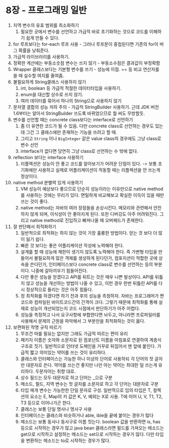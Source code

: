 # 8장 - 프로그래밍 일반

1. 지역 변수의 유효 범위를 최소화하기 
   1. 필요한 곳에서 변수를 선언하고 가급적 바로 초기화하는 것으로 코드를 이해하기 쉽게 만들 수 있다. 
2. for 루프보다는 for-each 루프 사용 - 그러나 루프문이 중첩된다면 기존의 for이 버그 확률을 낮춰준다.
3. 가급적 라이브러리를 사용하기.
4. 정확한 계산에는 부동소숫점 변수는 쓰지 않기 - 부동소수점은 결과값이 부정확함
5. Wrapper 클래스보다는 기본형 변수를 쓰기 - 성능에 이점. == 등 비교 연산자를 쓸 때 실수할 여지를 줄여줌.
6. 불필요하게 String클래스 사용하지 않기
   1. int, boolean 등 가급적 적절한 데이터타입을 사용하기.
   2. enum을 대신할 상수로 쓰지 않기.
   3. 여러 데이터를 묶어서 하나의 String으로 사용하지 않기
7. 문자열 결합의 성능 저하 주의 - 가급적 StringBuilder 사용하기. 근데 JDK 버전 1.6부터는 알아서 StringBuilder 쓰도록 바뀌었으므로 뭘 써도 무방할듯.
8. 변수를 선언할 때는 concrete class보다는 interface로 선언하기 
   1. 좀 더 유연한 코드가 될 수 있음. 다만 concrete class로 선언하는 경우도 있는데 그건 그 클래스에만 존재하는 기능을 쓰려고 할 때. 
   2. 그리고 `String` 이나 `BigInteger` 같은 value class의 경우에도 그냥 class로 변수 선언
   3. interface가 없다면 당연히 그냥 class로 선언하는 수 밖에 없다.
9. reflection 보다는 interface 사용하기
   1. 리플렉션은 성능이 안 좋고 코드를 알아보기가 어려운 단점이 있다. -&gt; 보통 초기화에만 사용하고 실제로 어플리케이션이 작동할 때는 리플렉션을 안 쓰는게 정상이다.
10. native method 분별력 있게 사용하기
    1. VM 성능이 예상보다 좋으므로 단순히 성능이라는 이유만으로 native method를 사용하는 것에는 무리가 있다. 면밀하게 비교해보고 확실한 이득이 있을 때만 쓰는 것이 좋다.
    2. native method는 자바의 여러 장점들을 손상시킨다. 메모리와 관련해서 안전하지 않게 되며, 이식성이 안 좋아지게 된다. 또한 디버깅도 아주 어려워진다. 그리고 native method로 진입하고 빠져나올 때 오버헤드가 존재한다. 
11. 잘 판단해서 최적화하기
    1. 일반적으로 최적화는 하지 않는 것이 가장 훌륭한 방법이다. 얻는 것 보다 더 많이 잃기 쉽다.
    2. 빠른 것 보다는 좋은 어플리케이션 작성에 노력해야 한다.
    3. 설계를 할 때 성능에 제한이 생기지 않도록 노력해야 한다. 즉 가변형 타입을 만들어서 불필요하게 많은 객체를 생성하게 된다던가, 컴포지션이 적합한 곳에 상속을 쓴다던가, 인터페이스보다 concrete class로 변수를 선언하는 등의 부분이다. 나중에 갈아끼우기 힘들어진다.
    4. 다만 좋은 성능을 얻겠다고 API를 뒤트는 것은 매우 나쁜 발상이다. API를 뒤틀지 않고 성능을 개선하는 방법이 나올 수 있고, 이런 경우 한번 뒤틀린 API를 다시 정상적으로 돌리는 것은 아주 힘들다.
    5. 정 최적화를 하겠다면 하기 전과 후의 성능을 측정하자. 자바는 프로그래머가 짠 코드와 컴파일된 바이트코드간의 간격이 크다. 그렇기 때문에 최적화를 통해 실제로 성능이 개선되었는지 코드 시점에서 판단하기가 아주 어렵다.
    6. 성능을 측정하고 나서 요구사항에 부합한다면 놔두고, 아니라면 프로파일러를 사용해서 문제의 근원을 파악해서 그 부분만을 최적화하는 것이 옳다.
12. 보편화된 작명 규칙 따르기
    1. 무조건 따를 필요는 없지만 그래도 가급적 따르는 편이 유리
    2. 패키지 이름은 숫자와 소문자로 된 컴포넌트 이름을 마침표로 연결하여 계층식 구조로 짓기. 일반적으로 인터넷 도메인을 거꾸로 뒤집어서 맨 앞에 붙인다. 가급적 짧고 의미있는 약어를 쓰는 것이 유리하다.
    3. 클래스와 인터페이스는 가능한 하나 이상의 단어로 사용하되 각 단어의 첫 글자만 대문자로 쓴다. 약어를 쓰는건 좋지만 나만 아는 약어는 최대한 덜 쓰는게 유리하다. 두문자어는 취향 대로.
    4. 상수 필드는 모두 대문자로 하고 단어는 \_으로 구분
    5. 메소드, 필드, 지역 변수는 첫 글자를 소문자로 하고 각 단어는 대문자로 구분
    6. 타입 매개 변수는 가능한한 단일 문자로 구성. 일반적으로 임의 타입은 T, 컬렉션의 요소는 E, Map의 키 값은 K, V, 예외는 X로 사용. T에 이어 U, V, T1, T2, T3 등으로 이어나가곤 한다.
    7. 클래스는 보통 단일 명사나 명사구 사용
    8. 인터페이스는 클래스와 비슷하거나 able, ible을 끝에 붙이는 경우가 많다
    9. 메소드는 보통 동사나 동사구로 이름 짓는다. boolean 값을 반환하면 is, has 등으로 시작하는 경우가 많고 java bean 클래스라면 필드를 가져오는 메소드는 get으로 시작하고 설정하는 메소드는 set으로 시작하는 경우가 많다. 다만 타입을 변환하는 메소드는 to로 시작하는 경우가 많다.

